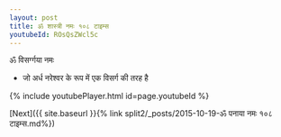 ```yaml
---
layout: post
title: ॐ शास्त्री नमः १०८ टाइम्स
youtubeId: ROsQsZWcl5c
---
```

 
 
 ॐ विसर्ग्गया नमः  
 
 -  जो अर्ध नरेश्वर के रूप में एक विसर्ग की तरह है 
 
  
 
  
 
 
 
 
 
 


{% include youtubePlayer.html id=page.youtubeId %}
 
[Next]({{ site.baseurl }}{% link  split2/_posts/2015-10-19-ॐ पनाया नमः १०८ टाइम्स.md%})
 
